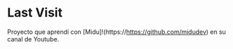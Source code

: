 # Last Visit

Proyecto que aprendí con [Midu]!(https://https://github.com/midudev) en su canal de Youtube.
